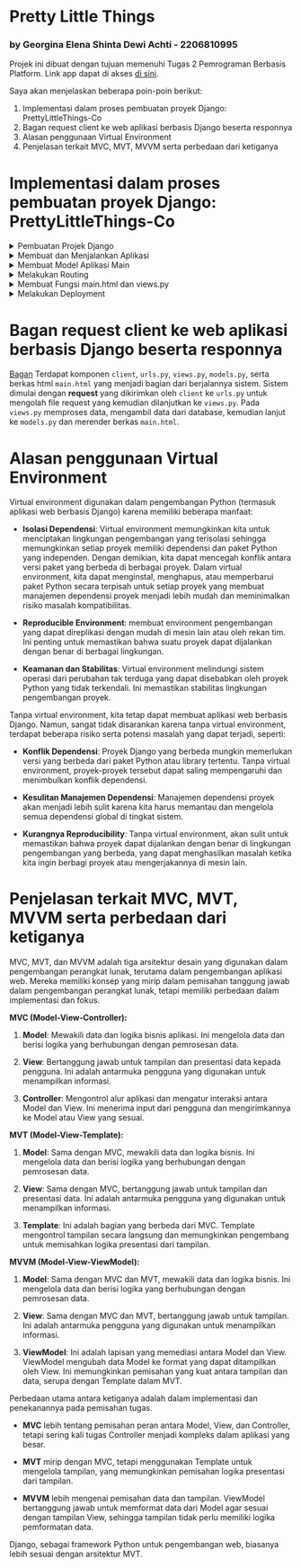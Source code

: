 # Pretty Little Things 
### by Georgina Elena Shinta Dewi Achti - 2206810995

Projek ini dibuat dengan tujuan memenuhi Tugas 2 Pemrograman Berbasis Platform. Link app dapat di akses [di sini](https://prettylittlethings-co.adaptable.app).

Saya akan menjelaskan beberapa poin-poin berikut:
1. Implementasi dalam proses pembuatan proyek Django: PrettyLittleThings-Co
2. Bagan request client ke web aplikasi berbasis Django beserta responnya
3. Alasan penggunaan Virtual Environment
4. Penjelasan terkait MVC, MVT, MVVM serta perbedaan dari ketiganya

# Implementasi dalam proses pembuatan proyek Django: PrettyLittleThings-Co
<details>
<summary>Pembuatan Projek Django</summary> 
Membuat suatu repository baru di GitHub dengan nama "PrettyLittleThings-Co" lalu diclone di local. Kemudian saya membuat file `requirements.txt` pada folder direktori local saya dan menuliskan requirements yang diperlukan dari tutorial, yaitu:

```
django
gunicorn
whitenoise
psycopg2-binary
requests
urllib3
```

Setelah itu, saya lanjut untuk mendownload dengan menjalankan command:
1. `python3 -m venv env ` -> untuk membuat virtual environment
2. `source env/bin/activate` -> mengaktifasi virtual environment
3. `pip3 install -r requirements.txt` -> menginstall module Django di virtual environment.
4. `django-admin startproject inventory_co .` -> membuat proyek Django

Pada poin terakhir, command tersebut nantinya akan berisi file-file pendukung proyek.

Setelah itu saya menguji deploy di localhost dengan melakukan command`./manage.py runserver` lalu klik `http://localhost:8000`. Jika terlihat ada roket dengan tulisan succesful, maka deploy berhasil🤩
</details>
<details>
<summary>Membuat dan Menjalankan Aplikasi</summary> 
Selanjutnya, saya mengubah `ALLOWED_HOSTS` di file `settings.py` dengan menambahkan `"*"` agar proyek ini bisa dijalankan di domain apapun:

```
ALLOWED_HOSTS = ["*"]
```

jalankan command:

```
python3 manage.py startapp main
```

sehingga terbentuk folder `main` di root repository. Tambahkan nama aplikasi di folder `inventory_co` di file `settings.py` pada bagian `INSTALLED_APPS`, seperti berikut:

```
INSTALLED_APPS = [
    ...,
    'main',
    ...
]
```
</details>
<details>
<summary>Membuat Model Aplikasi Main</summary> 
Saya melakukan modifikasi pada file `models.py` di folder `main` dengan menambahkan kode;

```
class Item(models.Model):
    name = models.CharField(max_length=255)
    amount = models.IntegerField()
    description = models.TextField()
```

Kemudian, agar Django dapat menyesuaikan struktur basis data dengan model yang baru dibuat, lakukan migrate dengan menjalankan command:

```
python3 manage.py makemigrations
python3 manage.py migrate
```

Maka, model pada aplikasi dan basis data telah sesuai dengan yang kita inginkan.
</details>

<details>
<summary>Melakukan Routing</summary> 
Proses routing dilakukan melalui file `urls.py` pada folder main dengan mengisi dengan kode berikut:

```
from django.urls import path
from main.views import show_main

app_name = 'main'

urlpatterns = [
    path('', show_main, name='show_main'),
]
```

Function `show_main` bertujuan untuk menampilkan aplikasi dengan mengakses `main.views`. Lalu, lakukan proses routing pada file `urls.py` di direktori `inventory_co` dan isi dengan kode:

```
from django.contrib import admin
from django.urls import path, include

urlpatterns = [
    path('admin/', admin.site.urls),
    path('main/', include('main.urls'))
]
```

</details>
<details>
<summary>Membuat Fungsi main.html dan views.py</summary>

</details>


<details>
<summary>Melakukan Deployment</summary>
Cek kembali aplikasi sebelum melakukan deployment dengan menjalankan command:

```
python3 manage.py runserver
```

lalu masuk ke server `http://localhost:8000/main/`

Jika aplikasi dapat berjalan dengan baik, lanjutkan dengan melakukan add, commit, dan push ke dalam repository:

```
git add .
git commit -m "the main app"
git push -u origin master
```

Terakhir, saya melakukan deploy di Adaptable. Dimulai dengan  menggunakan Python App Template dengan menklik `+NEW APP`, lalu connect dengan repositori pilihan, kemudian memilih `Python App Template`, kemudian pilih opsi `PostgreSQL`. Kalian diminta untuk mengecek python version kalian dengan command:

```
python3 --version
```

Setelah itu, isi bagian command dengan:

```
python manage.py migrate && gunicorn PrettyLittleThings-Co.wsgi
```

Tunggu aplikasi hingga proses deploy selesai.
</details>


# Bagan request client ke web aplikasi berbasis Django beserta responnya
[Bagan](https://i.imgur.com/ltmg32e.png)
Terdapat komponen `client`, `urls.py`, `views.py`, `models.py`, serta berkas html `main.html` yang menjadi bagian dari berjalannya sistem. Sistem dimulai dengan **request** yang dikirimkan oleh `client` ke `urls.py` untuk mengolah file request yang kemudian dilanjutkan ke `views.py`. Pada `views.py` memproses data, mengambil data dari database, kemudian lanjut ke `models.py` dan merender berkas `main.html`.


# Alasan penggunaan Virtual Environment
Virtual environment digunakan dalam pengembangan Python (termasuk aplikasi web berbasis Django) karena memiliki beberapa manfaat:

- **Isolasi Dependensi**: Virtual environment memungkinkan kita untuk menciptakan lingkungan pengembangan yang terisolasi sehingga memungkinkan setiap proyek memiliki dependensi dan paket Python yang independen. Dengan demikian, kita dapat mencegah konflik antara versi paket yang berbeda di berbagai proyek. Dalam virtual environment, kita dapat menginstal, menghapus, atau memperbarui paket Python secara terpisah untuk setiap proyek yang membuat manajemen dependensi proyek menjadi lebih mudah dan meminimalkan risiko masalah kompatibilitas.

- **Reproducible Environment**: membuat environment pengembangan yang dapat direplikasi dengan mudah di mesin lain atau oleh rekan tim. Ini penting untuk memastikan bahwa suatu proyek dapat dijalankan dengan benar di berbagai lingkungan.

- **Keamanan dan Stabilitas**: Virtual environment melindungi sistem operasi dari perubahan tak terduga yang dapat disebabkan oleh proyek Python yang tidak terkendali. Ini memastikan stabilitas lingkungan pengembangan proyek.

Tanpa virtual environment, kita tetap dapat membuat aplikasi web berbasis Django. Namun, sangat tidak disarankan karena tanpa virtual environment, terdapat beberapa risiko serta potensi masalah yang dapat terjadi, seperti:

- **Konflik Dependensi**: Proyek Django yang berbeda mungkin memerlukan versi yang berbeda dari paket Python atau library tertentu. Tanpa virtual environment, proyek-proyek tersebut dapat saling mempengaruhi dan menimbulkan konflik dependensi.

- **Kesulitan Manajemen Dependensi**: Manajemen dependensi proyek akan menjadi lebih sulit karena kita harus memantau dan mengelola semua dependensi global di tingkat sistem.

- **Kurangnya Reproducibility**: Tanpa virtual environment, akan sulit untuk memastikan bahwa proyek dapat dijalankan dengan benar di lingkungan pengembangan yang berbeda, yang dapat menghasilkan masalah ketika kita ingin berbagi proyek atau mengerjakannya di mesin lain.


# Penjelasan terkait MVC, MVT, MVVM serta perbedaan dari ketiganya
MVC, MVT, dan MVVM adalah tiga arsitektur desain yang digunakan dalam pengembangan perangkat lunak, terutama dalam pengembangan aplikasi web. Mereka memiliki konsep yang mirip dalam pemisahan tanggung jawab dalam pengembangan perangkat lunak, tetapi memiliki perbedaan dalam implementasi dan fokus.

**MVC (Model-View-Controller):**

1. **Model**: Mewakili data dan logika bisnis aplikasi. Ini mengelola data dan berisi logika yang berhubungan dengan pemrosesan data.

2. **View**: Bertanggung jawab untuk tampilan dan presentasi data kepada pengguna. Ini adalah antarmuka pengguna yang digunakan untuk menampilkan informasi.

3. **Controller**: Mengontrol alur aplikasi dan mengatur interaksi antara Model dan View. Ini menerima input dari pengguna dan mengirimkannya ke Model atau View yang sesuai.

**MVT (Model-View-Template):**

1. **Model**: Sama dengan MVC, mewakili data dan logika bisnis. Ini mengelola data dan berisi logika yang berhubungan dengan pemrosesan data.

2. **View**: Sama dengan MVC, bertanggung jawab untuk tampilan dan presentasi data. Ini adalah antarmuka pengguna yang digunakan untuk menampilkan informasi.

3. **Template**: Ini adalah bagian yang berbeda dari MVC. Template mengontrol tampilan secara langsung dan memungkinkan pengembang untuk memisahkan logika presentasi dari tampilan.

**MVVM (Model-View-ViewModel):**

1. **Model**: Sama dengan MVC dan MVT, mewakili data dan logika bisnis. Ini mengelola data dan berisi logika yang berhubungan dengan pemrosesan data.

2. **View**: Sama dengan MVC dan MVT, bertanggung jawab untuk tampilan. Ini adalah antarmuka pengguna yang digunakan untuk menampilkan informasi.

3. **ViewModel**: Ini adalah lapisan yang memediasi antara Model dan View. ViewModel mengubah data Model ke format yang dapat ditampilkan oleh View. Ini memungkinkan pemisahan yang kuat antara tampilan dan data, serupa dengan Template dalam MVT.

Perbedaan utama antara ketiganya adalah dalam implementasi dan penekanannya pada pemisahan tugas. 

- **MVC** lebih tentang pemisahan peran antara Model, View, dan Controller, tetapi sering kali tugas Controller menjadi kompleks dalam aplikasi yang besar.

- **MVT** mirip dengan MVC, tetapi menggunakan Template untuk mengelola tampilan, yang memungkinkan pemisahan logika presentasi dari tampilan.

- **MVVM** lebih mengenai pemisahan data dan tampilan. ViewModel bertanggung jawab untuk memformat data dari Model agar sesuai dengan tampilan View, sehingga tampilan tidak perlu memiliki logika pemformatan data.

Django, sebagai framework Python untuk pengembangan web, biasanya lebih sesuai dengan arsitektur MVT.